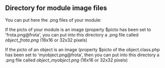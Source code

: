 
Directory for module image files
--------------------------------

You can put here the .png files of your module:


If the picto of your module is an image (property $picto has been set to 'frota.png@frota', you can put into this
directory a .png file called *object_frota.png* (16x16 or 32x32 pixels)


If the picto of an object is an image (property $picto of the object.class.php has been set to 'myobject.png@frota', then you can put into this
directory a .png file called *object_myobject.png* (16x16 or 32x32 pixels)

